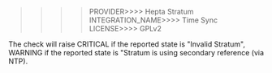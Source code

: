 >>>>PROVIDER>>>> Hepta Stratum
>>>>INTEGRATION_NAME>>>> Time Sync
>>>>LICENSE>>>> GPLv2

The check will raise CRITICAL if the reported state is "Invalid Stratum", WARNING if the reported state is "Stratum is using secondary reference (via NTP).